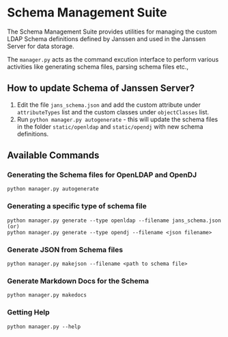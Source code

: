 # Schema Management Suite

The Schema Management Suite provides utilities for managing the custom  LDAP Schema definitions defined by Janssen and used in the Janssen Server for data storage.

The `manager.py` acts as the command excution interface to perform various activities like generating schema files, parsing schema files etc.,

## How to update Schema of Janssen Server?

1. Edit the file `jans_schema.json` and add the custom attribute under `attributeTypes` list and the custom classes under `objectClasses` list.
2. Run `python manager.py autogenerate` - this will update the schema files in the folder `static/openldap` and `static/opendj` with new schema definitions.

## Available Commands

### Generating the Schema files for OpenLDAP and OpenDJ

```
python manager.py autogenerate
```

### Generating a specific type of schema file

```
python manager.py generate --type openldap --filename jans_schema.json
(or)
python manager.py generate --type opendj --filename <json filename>
```

### Generate JSON from Schema files

```
python manager.py makejson --filename <path to schema file>
```

### Generate Markdown Docs for the Schema

```
python manager.py makedocs
```

### Getting Help

```
python manager.py --help
```
